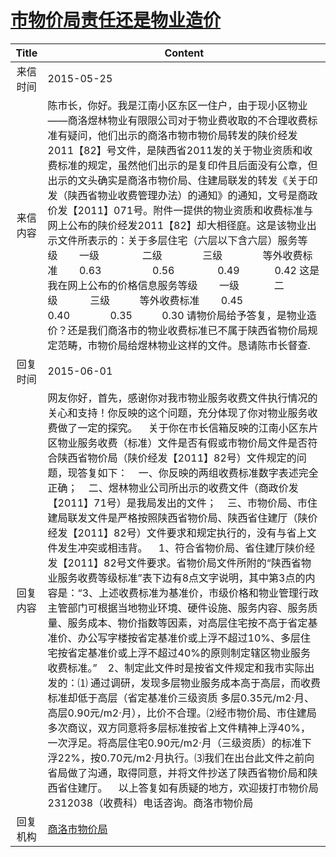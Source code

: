# <a href="http://www.shangluo.gov.cn/zmhd/ldxxxx.jsp?urltype=leadermail.LeaderMailContentUrl&wbtreeid=1112&leadermailid=3134">市物价局责任还是物业造价</a>
| Title |                                                                                                                                                                                                                                                                                                                                                                                                            Content                                                                                                                                                                                                                                                                                                                                                                                                            |
|:-----:|-------------------------------------------------------------------------------------------------------------------------------------------------------------------------------------------------------------------------------------------------------------------------------------------------------------------------------------------------------------------------------------------------------------------------------------------------------------------------------------------------------------------------------------------------------------------------------------------------------------------------------------------------------------------------------------------------------------------------------------------------------------------------------------------------------------------------------|
| 来信时间  | 2015-05-25                                                                                                                                                                                                                                                                                                                                                                                                                                                                                                                                                                                                                                                                                                                                                                                                                    |
| 来信内容  | 陈市长，你好。我是江南小区东区一住户，由于现小区物业——商洛煜林物业有限限公司对于物业费收取的不合理收费标准有疑问，他们出示的商洛市物市物价局转发的陕价经发2011【82】号文件，是陕西省2011发的关于物业资质和收费标准的规定，虽然他们出示的是复印件且后面没有公章，但出示的文头确实是商洛市物价局、住建局联发的转发《关于印发（陕西省物业收费管理办法）的通知》的通知，文号是商政价发【2011】071号。附件一提供的物业资质和收费标准与网上公布的陕价经发2011【82】却大相径庭。这是该物业出示文件所表示的：关于多层住宅（六层以下含六层）服务等级        一级                二级               三级               等外收费标准        0.63                   0.56                0.49             0.42 这是我在网上公布的价格信息服务等级        一级             二级            三级           等外收费标准        0.45              0.40               0.35           0.30 请物价局给予答复，是物业造价？还是我们商洛市的物业收费标准已不属于陕西省物价局规定范畴，市物价局给煜林物业这样的文件。恳请陈市长督查.                                                                                                                                                                                    |
| 回复时间  | 2015-06-01                                                                                                                                                                                                                                                                                                                                                                                                                                                                                                                                                                                                                                                                                                                                                                                                                    |
| 回复内容  | 网友你好，首先，感谢你对我市物业服务收费文件执行情况的关心和支持！你反映的这个问题，充分体现了你对物业服务收费做了一定的探究。    关于你在市长信箱反映的江南小区东片区物业服务收费（标准）文件是否有假或市物价局文件是否符合陕西省物价局（陕价经发【2011】82号）文件规定的问题，现答复如下：    一、你反映的两组收费标准数字表述完全正确；    二、煜林物业公司所出示的收费文件（商政价发【2011】71号）是我局发出的文件；    三、市物价局、市住建局联发文件是严格按照陕西省物价局、陕西省住建厅（陕价经发【2011】82号）文件要求和规定执行的，没有与省上文件发生冲突或相违背。    1、符合省物价局、省住建厅陕价经发【2011】82号文件要求。省物价局文件所附的“陕西省物业服务收费等级标准”表下边有8点文字说明，其中第3点的内容是：“3、上述收费标准为基准价，市级价格和物业管理行政主管部门可根据当地物业环境、硬件设施、服务内容、服务质量、服务成本、物价指数等因素，对高层住宅按不高于省定基准价、办公写字楼按省定基准价或上浮不超过10%、多层住宅按省定基准价或上浮不超过40%的原则制定辖区物业服务收费标准。”    2、制定此文件时是按省文件规定和我市实际出发的：⑴ 通过调研，发现多层物业服务成本高于高层，而收费标准却低于高层（省定基准价三级资质 多层0.35元/m2·月、高层0.90元/m2·月），比价不合理。⑵经市物价局、市住建局多次商议，双方同意将多层标准按省上文件精神上浮40%，一次浮足。将高层住宅0.90元/m2·月（三级资质）的标准下浮22%，按0.70元/m2·月执行。⑶我们在出台此文件之前向省局做了沟通，取得同意，并将文件抄送了陕西省物价局和陕西省住建厅。    以上答复如有质疑的地方，欢迎拨打市物价局2312038（收费科）电话咨询。商洛市物价局 |
| 回复机构  | <a href="../../categories/agencies/商洛市物价局.md">商洛市物价局</a>                                                                                                                                                                                                                                                                                                                                                                                                                                                                                                                                                                                                                                                                                                                                                                        |